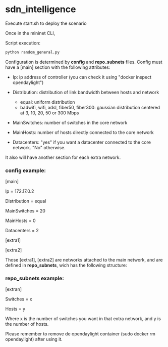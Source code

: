 # sdn_intelligence
Execute start.sh to deploy the scenario

Once in the mininet CLI, 

Script execution:

```sh
python random_general.py
```

Configuration is determined by **config** and **repo_subnets** files. Config must have a [main] section with the following attributes:

- Ip: ip address of controller (you can check it using "docker inspect opendaylight")
- Distribution: distribution of link bandwidth between hosts and network
	- equal: uniform distribution
	- badwifi, wifi, xdsl, fiber50, fiber300: gaussian distribution centered at 3, 10, 20, 50 or 300 Mbps

- MainSwitches: number of switches in the core network
- MainHosts: number of hosts directly connected to the core network
- Datacenters: "yes" if you want a datacenter connected to the core
network. "No" otherwise.

It also will have another section for each extra network.

### config example:

[main]

Ip = 172.17.0.2

Distribution = equal

MainSwitches = 20

MainHosts = 0

Datacenters = 2

[extra1]

[extra2]

Those [extra1], [extra2] are networks attached to the main network, and are defined in **repo_subnets**,
wich has the following structure:

### repo_subnets example:

[extran]

Switches = x

Hosts = y

Where x is the number of switches you want in that extra network, and y is the number of hosts.

Please remember to remove de opendaylight container (sudo docker rm opendaylight) after using it.
